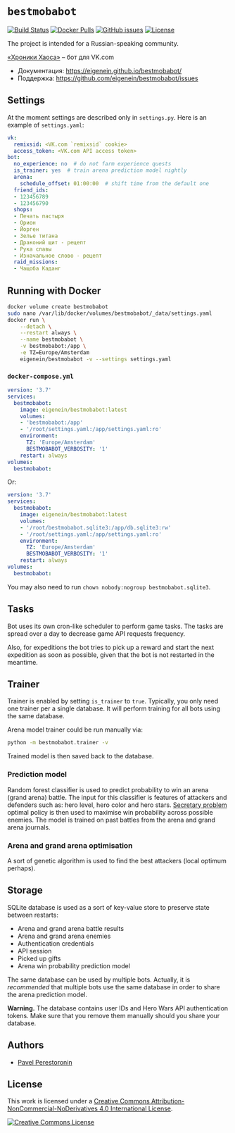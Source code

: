 # `bestmobabot`

[![Build Status](https://travis-ci.com/eigenein/bestmobabot.svg?branch=master)](https://travis-ci.com/eigenein/bestmobabot)
[![Docker Pulls](https://img.shields.io/docker/pulls/eigenein/bestmobabot.svg)](https://hub.docker.com/r/eigenein/bestmobabot)
[![GitHub issues](https://img.shields.io/github/issues/eigenein/bestmobabot.svg)](https://github.com/eigenein/bestmobabot/issues)
[![License](https://img.shields.io/badge/license-CC%20BY--NC--ND%202.0-red.svg)](https://creativecommons.org/licenses/by-nc-nd/2.0/)

The project is intended for a Russian-speaking community.

[«Хроники Хаоса»](https://vk.com/app5327745_209336881) – бот для VK.com

- Документация: https://eigenein.github.io/bestmobabot/
- Поддержка: https://github.com/eigenein/bestmobabot/issues

## Settings

At the moment settings are described only in `settings.py`. Here is an example of `settings.yaml`:

```yaml
vk:
  remixsid: <VK.com `remixsid` cookie>
  access_token: <VK.com API access token>
bot:
  no_experience: no  # do not farm experience quests
  is_trainer: yes  # train arena prediction model nightly
  arena:
    schedule_offset: 01:00:00  # shift time from the default one
  friend_ids:
  - 123456789
  - 123456790
  shops:
  - Печать пастыря
  - Орион
  - Йорген
  - Зелье титана
  - Драконий щит - рецепт
  - Рука славы
  - Изначальное слово - рецепт
  raid_missions:
  - Чащоба Каданг
```

## Running with Docker

```bash
docker volume create bestmobabot
sudo nano /var/lib/docker/volumes/bestmobabot/_data/settings.yaml
docker run \
    --detach \
    --restart always \
    --name bestmobabot \
    -v bestmobabot:/app \
    -e TZ=Europe/Amsterdam
    eigenein/bestmobabot -v --settings settings.yaml
```

### `docker-compose.yml`

```yaml
version: '3.7'
services:
  bestmobabot:
    image: eigenein/bestmobabot:latest
    volumes:
    - 'bestmobabot:/app'
    - '/root/settings.yaml:/app/settings.yaml:ro'
    environment:
      TZ: 'Europe/Amsterdam'
      BESTMOBABOT_VERBOSITY: '1'
    restart: always
volumes:
  bestmobabot:
```

Or:

```yaml
version: '3.7'
services:
  bestmobabot:
    image: eigenein/bestmobabot:latest
    volumes:
    - '/root/bestmobabot.sqlite3:/app/db.sqlite3:rw'
    - '/root/settings.yaml:/app/settings.yaml:ro'
    environment:
      TZ: 'Europe/Amsterdam'
      BESTMOBABOT_VERBOSITY: '1'
    restart: always
volumes:
  bestmobabot:
```

You may also need to run `chown nobody:nogroup bestmobabot.sqlite3`.

## Tasks

Bot uses its own cron-like scheduler to perform game tasks. The tasks are spread over a day to decrease game API requests frequency.

Also, for expeditions the bot tries to pick up a reward and start the next expedition as soon as possible, given that the bot is not restarted in the meantime.

## Trainer

Trainer is enabled by setting `is_trainer` to `true`. Typically, you only need one trainer per a single database. It will perform training for all bots using the same database.

Arena model trainer could be run manually via:

```bash
python -m bestmobabot.trainer -v
```

Trained model is then saved back to the database.

### Prediction model

Random forest classifier is used to predict probability to win an arena (grand arena) battle. The input for this classifier is features of attackers and defenders such as: hero level, hero color and hero stars. [Secretary problem](https://en.wikipedia.org/wiki/Secretary_problem) optimal policy is then used to maximise win probability across possible enemies. The model is trained on past battles from the arena and grand arena journals.

### Arena and grand arena optimisation

A sort of genetic algorithm is used to find the best attackers (local optimum perhaps).

## Storage

SQLite database is used as a sort of key-value store to preserve state between restarts:

* Arena and grand arena battle results
* Arena and grand arena enemies
* Authentication credentials
* API session
* Picked up gifts
* Arena win probability prediction model

The same database can be used by multiple bots. Actually, it is _recommended_ that multiple bots use the same database in order to share the arena prediction model.

**Warning.** The database contains user IDs and Hero Wars API authentication tokens. Make sure that you remove them manually should you share your database.

## Authors

* [Pavel Perestoronin](https://github.com/eigenein)

## License

This work is licensed under a [Creative Commons Attribution-NonCommercial-NoDerivatives 4.0 International License](http://creativecommons.org/licenses/by-nc-nd/4.0/).

[![Creative Commons License](https://i.creativecommons.org/l/by-nc-nd/4.0/88x31.png)](https://creativecommons.org/licenses/by-nc-nd/2.0/)
